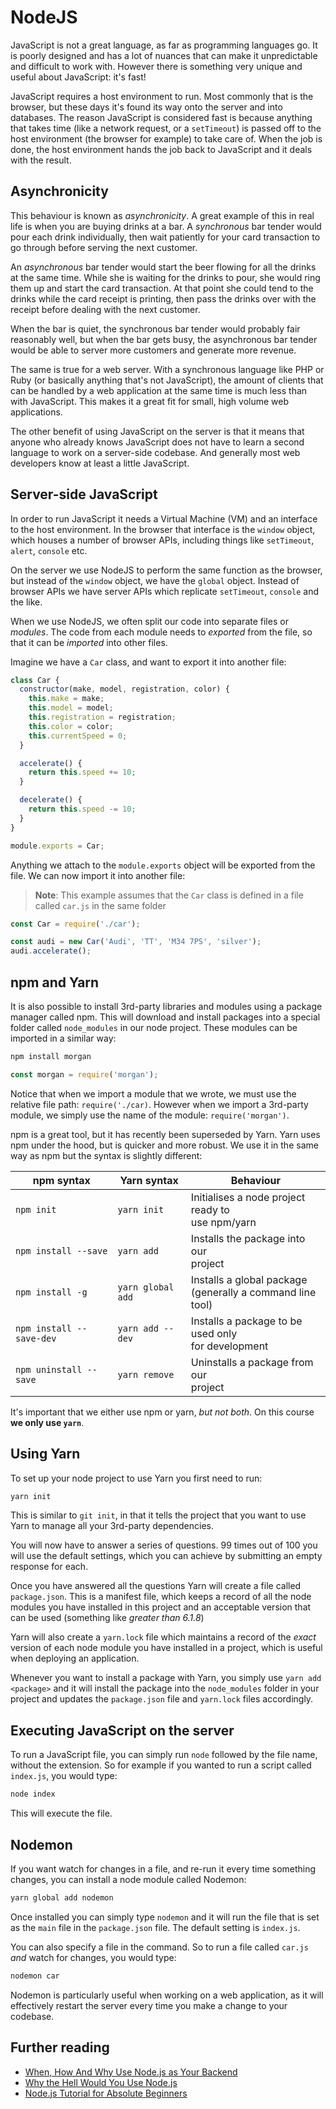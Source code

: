 # NodeJS

JavaScript is not a great language, as far as programming languages go. It is poorly designed and has a lot of nuances that can make it unpredictable and difficult to work with. However there is something very unique and useful about JavaScript: it's fast!

JavaScript requires a host environment to run. Most commonly that is the browser, but these days it's found its way onto the server and into databases. The reason JavaScript is considered fast is because anything that takes time (like a network request, or a `setTimeout`) is passed off to the host environment (the browser for example) to take care of. When the job is done, the host environment hands the job back to JavaScript and it deals with the result.

## Asynchronicity

This behaviour is known as _asynchronicity_. A great example of this in real life is when you are buying drinks at a bar. A _synchronous_ bar tender would pour each drink individually, then wait patiently for your card transaction to go through before serving the next customer.

An _asynchronous_ bar tender would start the beer flowing for all the drinks at the same time. While she is waiting for the drinks to pour, she would ring them up and start the card transaction. At that point she could tend to the drinks while the card receipt is printing, then pass the drinks over with the receipt before dealing with the next customer.

When the bar is quiet, the synchronous bar tender would probably fair reasonably well, but when the bar gets busy, the asynchronous bar tender would be able to server more customers and generate more revenue.

The same is true for a web server. With a synchronous language like PHP or Ruby (or basically anything that's not JavaScript), the amount of clients that can be handled by a web application at the same time is much less than with JavaScript. This makes it a great fit for small, high volume web applications.

The other benefit of using JavaScript on the server is that it means that anyone who already knows JavaScript does not have to learn a second language to work on a server-side codebase. And generally most web developers know at least a little JavaScript.

## Server-side JavaScript

In order to run JavaScript it needs a Virtual Machine (VM) and an interface to the host environment. In the browser that interface is the `window` object, which houses a number of browser APIs, including things like `setTimeout`, `alert`, `console` etc.

On the server we use NodeJS to perform the same function as the browser, but instead of the `window` object, we have the `global` object. Instead of browser APIs we have server APIs which replicate `setTimeout`, `console` and the like.

When we use NodeJS, we often split our code into separate files or _modules_. The code from each module needs to _exported_ from the file, so that it can be _imported_ into other files.

Imagine we have a `Car` class, and want to export it into another file:

```js
class Car {
  constructor(make, model, registration, color) {
    this.make = make;
    this.model = model;
    this.registration = registration;
    this.color = color;
    this.currentSpeed = 0;
  }

  accelerate() {
    return this.speed += 10;
  }

  decelerate() {
    return this.speed -= 10;
  }
}

module.exports = Car;
```

Anything we attach to the `module.exports` object will be exported from the file. We can now import it into another file:

>**Note**: This example assumes that the `Car` class is defined in a file called `car.js` in the same folder

```js
const Car = require('./car');

const audi = new Car('Audi', 'TT', 'M34 7PS', 'silver');
audi.accelerate();
```

## npm and Yarn

It is also possible to install 3rd-party libraries and modules using a package manager called npm. This will download and install packages into a special folder called `node_modules` in our node project. These modules can be imported in a similar way:

```sh
npm install morgan
```

```js
const morgan = require('morgan');
```

Notice that when we import a module that we wrote, we must use the relative file path: `require('./car)`. However when we import a 3rd-party module, we simply use the name of the module: `require('morgan')`.

npm is a great tool, but it has recently been superseded by Yarn. Yarn uses npm under the hood, but is quicker and more robust. We use it in the same way as npm but the syntax is slightly different:

| **npm syntax** | **Yarn syntax** | **Behaviour** |
|------------------|-------------------|---------------|
| `npm init` | `yarn init` | Initialises a node project ready to<br>use npm/yarn |
| `npm install --save` | `yarn add` | Installs the package into our<br>project |
| `npm install -g` | `yarn global add` | Installs a global package<br>(generally a command line tool) |
| `npm install --save-dev` | `yarn add --dev` | Installs a package to be used only<br>for development |
| `npm uninstall --save` | `yarn remove` | Uninstalls a package from our<br>project |

It's important that we either use npm or yarn, _but not both_. On this course **we only use `yarn`**.

## Using Yarn

To set up your node project to use Yarn you first need to run:

```sh
yarn init
```

This is similar to `git init`, in that it tells the project that you want to use Yarn to manage all your 3rd-party dependencies.

You will now have to answer a series of questions. 99 times out of 100 you will use the default settings, which you can achieve by submitting an empty response for each.

Once you have answered all the questions Yarn will create a file called `package.json`. This is a manifest file, which keeps a record of all the node modules you have installed in this project and an acceptable version that can be used (something like _greater than 6.1.8_)

Yarn will also create a `yarn.lock` file which maintains a record of the _exact_ version of each node module you have installed in a project, which is useful when deploying an application.

Whenever you want to install a package with Yarn, you simply use `yarn add <package>` and it will install the package into the `node_modules` folder in your project and updates the `package.json` file and `yarn.lock` files accordingly.

## Executing JavaScript on the server

To run a JavaScript file, you can simply run `node` followed by the file name, without the extension. So for example if you wanted to run a script called `index.js`, you would type:

```sh
node index
```

This will execute the file.

## Nodemon

If you want watch for changes in a file, and re-run it every time something changes, you can install a node module called Nodemon:

```sh
yarn global add nodemon
```

Once installed you can simply type `nodemon` and it will run the file that is set as the `main` file in the `package.json` file. The default setting is `index.js`.

You can also specify a file in the command. So to run a file called `car.js` _and_ watch for changes, you would type:

```sh
nodemon car
```

Nodemon is particularly useful when working on a web application, as it will effectively restart the server every time you make a change to your codebase.

## Further reading

- [When, How And Why Use Node.js as Your Backend](https://www.netguru.co/blog/use-node-js-backend)
- [Why the Hell Would You Use Node.js](https://medium.com/the-node-js-collection/why-the-hell-would-you-use-node-js-4b053b94ab8e)
- [Node.js Tutorial for Absolute Beginners](https://www.youtube.com/watch?v=U8XF6AFGqlc)
